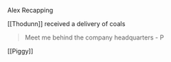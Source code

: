 
Alex Recapping

[[Thodunn]] received a delivery of coals

> Meet me behind the company headquarters - P

[[Piggy]]

